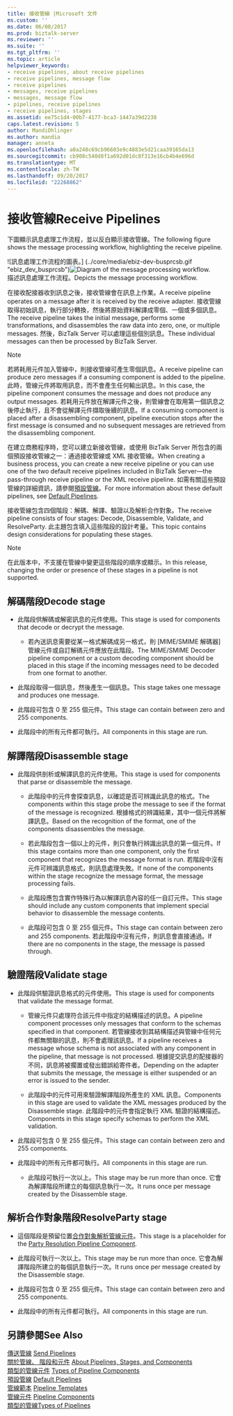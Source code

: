 ```yaml
---
title: 接收管線 |Microsoft 文件
ms.custom: ''
ms.date: 06/08/2017
ms.prod: biztalk-server
ms.reviewer: ''
ms.suite: ''
ms.tgt_pltfrm: ''
ms.topic: article
helpviewer_keywords:
- receive pipelines, about receive pipelines
- receive pipelines, message flow
- receive pipelines
- messages, receive pipelines
- messages, message flow
- pipelines, receive pipelines
- receive pipelines, stages
ms.assetid: ee75c1d4-00b7-4177-bca3-1447a39d2238
caps.latest.revision: 5
author: MandiOhlinger
ms.author: mandia
manager: anneta
ms.openlocfilehash: a0a248c69cb96603e9c4883e5d21caa39165da13
ms.sourcegitcommit: cb908c540d8f1a692d01dc8f313e16cb4b4e696d
ms.translationtype: MT
ms.contentlocale: zh-TW
ms.lasthandoff: 09/20/2017
ms.locfileid: "22268862"
---
```

# <a name="receive-pipelines"></a><span data-ttu-id="f2629-102">接收管線</span><span class="sxs-lookup"><span data-stu-id="f2629-102">Receive Pipelines</span></span>
<span data-ttu-id="f2629-103">下圖顯示訊息處理工作流程，並以反白顯示接收管線。</span><span class="sxs-lookup"><span data-stu-id="f2629-103">The following figure shows the message processing workflow, highlighting the receive pipeline.</span></span>  
  
 <span data-ttu-id="f2629-104">![訊息處理工作流程的圖表。] (../core/media/ebiz-dev-busprcsb.gif "ebiz_dev_busprcsb")</span><span class="sxs-lookup"><span data-stu-id="f2629-104">![Diagram of the message processing workflow.](../core/media/ebiz-dev-busprcsb.gif "ebiz_dev_busprcsb")</span></span>  
<span data-ttu-id="f2629-105">描述訊息處理工作流程。</span><span class="sxs-lookup"><span data-stu-id="f2629-105">Depicts the message processing workflow.</span></span>  
  
 <span data-ttu-id="f2629-106">在接收配接器收到訊息之後，接收管線會在訊息上作業。</span><span class="sxs-lookup"><span data-stu-id="f2629-106">A receive pipeline operates on a message after it is received by the receive adapter.</span></span> <span data-ttu-id="f2629-107">接收管線取得初始訊息，執行部分轉換，然後將原始資料解譯成零個、一個或多個訊息。</span><span class="sxs-lookup"><span data-stu-id="f2629-107">The receive pipeline takes the initial message, performs some transformations, and disassembles the raw data into zero, one, or multiple messages.</span></span> <span data-ttu-id="f2629-108">然後，BizTalk Server 可以處理這些個別訊息。</span><span class="sxs-lookup"><span data-stu-id="f2629-108">These individual messages can then be processed by BizTalk Server.</span></span>  
  
> [!NOTE]
>  <span data-ttu-id="f2629-109">若將耗用元件加入管線中，則接收管線可產生零個訊息。</span><span class="sxs-lookup"><span data-stu-id="f2629-109">A receive pipeline can produce zero messages if a consuming component is added to the pipeline.</span></span> <span data-ttu-id="f2629-110">此時，管線元件將取用訊息，而不會產生任何輸出訊息。</span><span class="sxs-lookup"><span data-stu-id="f2629-110">In this case, the pipeline component consumes the message and does not produce any output messages.</span></span> <span data-ttu-id="f2629-111">若耗用元件放在解譯元件之後，則管線會在取用第一個訊息之後停止執行，且不會從解譯元件擷取後續的訊息。</span><span class="sxs-lookup"><span data-stu-id="f2629-111">If a consuming component is placed after a disassembling component, pipeline execution stops after the first message is consumed and no subsequent messages are retrieved from the disassembling component.</span></span>  
  
 <span data-ttu-id="f2629-112">在建立商務程序時，您可以建立新接收管線，或使用 BizTalk Server 所包含的兩個預設接收管線之一：通過接收管線或 XML 接收管線。</span><span class="sxs-lookup"><span data-stu-id="f2629-112">When creating a business process, you can create a new receive pipeline or you can use one of the two default receive pipelines included in BizTalk Server—the pass-through receive pipeline or the XML receive pipeline.</span></span> <span data-ttu-id="f2629-113">如需有關這些預設管線的詳細資訊，請參閱[預設管線](../core/default-pipelines.md)。</span><span class="sxs-lookup"><span data-stu-id="f2629-113">For more information about these default pipelines, see [Default Pipelines](../core/default-pipelines.md).</span></span>  
  
 <span data-ttu-id="f2629-114">接收管線包含四個階段：解碼、解譯、驗證以及解析合作對象。</span><span class="sxs-lookup"><span data-stu-id="f2629-114">The receive pipeline consists of four stages: Decode, Disassemble, Validate, and ResolveParty.</span></span> <span data-ttu-id="f2629-115">此主題包含填入這些階段的設計考量。</span><span class="sxs-lookup"><span data-stu-id="f2629-115">This topic contains design considerations for populating these stages.</span></span>  
  
> [!NOTE]
>  <span data-ttu-id="f2629-116">在此版本中，不支援在管線中變更這些階段的順序或顯示。</span><span class="sxs-lookup"><span data-stu-id="f2629-116">In this release, changing the order or presence of these stages in a pipeline is not supported.</span></span>  
  
## <a name="decode-stage"></a><span data-ttu-id="f2629-117">解碼階段</span><span class="sxs-lookup"><span data-stu-id="f2629-117">Decode stage</span></span>  
  
-   <span data-ttu-id="f2629-118">此階段供解碼或解密訊息的元件使用。</span><span class="sxs-lookup"><span data-stu-id="f2629-118">This stage is used for components that decode or decrypt the message.</span></span>  
  
    -   <span data-ttu-id="f2629-119">若內送訊息需要從某一格式解碼成另一格式，則 [MIME/SMIME 解碼器] 管線元件或自訂解碼元件應放在此階段。</span><span class="sxs-lookup"><span data-stu-id="f2629-119">The MIME/SMIME Decoder pipeline component or a custom decoding component should be placed in this stage if the incoming messages need to be decoded from one format to another.</span></span>  
  
-   <span data-ttu-id="f2629-120">此階段取得一個訊息，然後產生一個訊息。</span><span class="sxs-lookup"><span data-stu-id="f2629-120">This stage takes one message and produces one message.</span></span>  
  
-   <span data-ttu-id="f2629-121">此階段可包含 0 至 255 個元件。</span><span class="sxs-lookup"><span data-stu-id="f2629-121">This stage can contain between zero and 255 components.</span></span>  
  
-   <span data-ttu-id="f2629-122">此階段中的所有元件都可執行。</span><span class="sxs-lookup"><span data-stu-id="f2629-122">All components in this stage are run.</span></span>  
  
## <a name="disassemble-stage"></a><span data-ttu-id="f2629-123">解譯階段</span><span class="sxs-lookup"><span data-stu-id="f2629-123">Disassemble stage</span></span>  
  
-   <span data-ttu-id="f2629-124">此階段供剖析或解譯訊息的元件使用。</span><span class="sxs-lookup"><span data-stu-id="f2629-124">This stage is used for components that parse or disassemble the message.</span></span>  
  
    -   <span data-ttu-id="f2629-125">此階段中的元件會探查訊息，以確認是否可辨識此訊息的格式。</span><span class="sxs-lookup"><span data-stu-id="f2629-125">The components within this stage probe the message to see if the format of the message is recognized.</span></span> <span data-ttu-id="f2629-126">根據格式的辨識結果，其中一個元件將解譯訊息。</span><span class="sxs-lookup"><span data-stu-id="f2629-126">Based on the recognition of the format, one of the components disassembles the message.</span></span>  
  
    -   <span data-ttu-id="f2629-127">若此階段包含一個以上的元件，則只會執行辨識出訊息的第一個元件。</span><span class="sxs-lookup"><span data-stu-id="f2629-127">If this stage contains more than one component, only the first component that recognizes the message format is run.</span></span> <span data-ttu-id="f2629-128">若階段中沒有元件可辨識訊息格式，則訊息處理失敗。</span><span class="sxs-lookup"><span data-stu-id="f2629-128">If none of the components within the stage recognize the message format, the message processing fails.</span></span>  
  
    -   <span data-ttu-id="f2629-129">此階段應包含實作特殊行為以解譯訊息內容的任一自訂元件。</span><span class="sxs-lookup"><span data-stu-id="f2629-129">This stage should include any custom components that implement special behavior to disassemble the message contents.</span></span>  
  
    -   <span data-ttu-id="f2629-130">此階段可包含 0 至 255 個元件。</span><span class="sxs-lookup"><span data-stu-id="f2629-130">This stage can contain between zero and 255 components.</span></span> <span data-ttu-id="f2629-131">若此階段中沒有元件，則訊息會直接通過。</span><span class="sxs-lookup"><span data-stu-id="f2629-131">If there are no components in the stage, the message is passed through.</span></span>  
  
## <a name="validate-stage"></a><span data-ttu-id="f2629-132">驗證階段</span><span class="sxs-lookup"><span data-stu-id="f2629-132">Validate stage</span></span>  
  
-   <span data-ttu-id="f2629-133">此階段供驗證訊息格式的元件使用。</span><span class="sxs-lookup"><span data-stu-id="f2629-133">This stage is used for components that validate the message format.</span></span>  
  
    -   <span data-ttu-id="f2629-134">管線元件只處理符合該元件中指定的結構描述的訊息。</span><span class="sxs-lookup"><span data-stu-id="f2629-134">A pipeline component processes only messages that conform to the schemas specified in that component.</span></span> <span data-ttu-id="f2629-135">若管線接收到其結構描述與管線中任何元件都無關聯的訊息，則不會處理該訊息。</span><span class="sxs-lookup"><span data-stu-id="f2629-135">If a pipeline receives a message whose schema is not associated with any component in the pipeline, that message is not processed.</span></span> <span data-ttu-id="f2629-136">根據提交訊息的配接器的不同，訊息將被擱置或發出錯誤給寄件者。</span><span class="sxs-lookup"><span data-stu-id="f2629-136">Depending on the adapter that submits the message, the message is either suspended or an error is issued to the sender.</span></span>  
  
    -   <span data-ttu-id="f2629-137">此階段中的元件可用來驗證解譯階段所產生的 XML 訊息。</span><span class="sxs-lookup"><span data-stu-id="f2629-137">Components in this stage are used to validate the XML messages produced by the Disassemble stage.</span></span> <span data-ttu-id="f2629-138">此階段中的元件會指定執行 XML 驗證的結構描述。</span><span class="sxs-lookup"><span data-stu-id="f2629-138">Components in this stage specify schemas to perform the XML validation.</span></span>  
  
-   <span data-ttu-id="f2629-139">此階段可包含 0 至 255 個元件。</span><span class="sxs-lookup"><span data-stu-id="f2629-139">This stage can contain between zero and 255 components.</span></span>  
  
-   <span data-ttu-id="f2629-140">此階段中的所有元件都可執行。</span><span class="sxs-lookup"><span data-stu-id="f2629-140">All components in this stage are run.</span></span>  
  
    -   <span data-ttu-id="f2629-141">此階段可執行一次以上。</span><span class="sxs-lookup"><span data-stu-id="f2629-141">This stage may be run more than once.</span></span> <span data-ttu-id="f2629-142">它會為解譯階段所建立的每個訊息執行一次。</span><span class="sxs-lookup"><span data-stu-id="f2629-142">It runs once per message created by the Disassemble stage.</span></span>  
  
## <a name="resolveparty-stage"></a><span data-ttu-id="f2629-143">解析合作對象階段</span><span class="sxs-lookup"><span data-stu-id="f2629-143">ResolveParty stage</span></span>  
  
-   <span data-ttu-id="f2629-144">這個階段是預留位置[合作對象解析管線元件](../core/party-resolution-pipeline-component.md)。</span><span class="sxs-lookup"><span data-stu-id="f2629-144">This stage is a placeholder for the [Party Resolution Pipeline Component](../core/party-resolution-pipeline-component.md).</span></span>  
  
-   <span data-ttu-id="f2629-145">此階段可執行一次以上。</span><span class="sxs-lookup"><span data-stu-id="f2629-145">This stage may be run more than once.</span></span> <span data-ttu-id="f2629-146">它會為解譯階段所建立的每個訊息執行一次。</span><span class="sxs-lookup"><span data-stu-id="f2629-146">It runs once per message created by the Disassemble stage.</span></span>  
  
-   <span data-ttu-id="f2629-147">此階段可包含 0 至 255 個元件。</span><span class="sxs-lookup"><span data-stu-id="f2629-147">This stage can contain between zero and 255 components.</span></span>  
  
-   <span data-ttu-id="f2629-148">此階段中的所有元件都可執行。</span><span class="sxs-lookup"><span data-stu-id="f2629-148">All components in this stage are run.</span></span>  
  
## <a name="see-also"></a><span data-ttu-id="f2629-149">另請參閱</span><span class="sxs-lookup"><span data-stu-id="f2629-149">See Also</span></span>  
 <span data-ttu-id="f2629-150">[傳送管線](../core/send-pipelines.md) </span><span class="sxs-lookup"><span data-stu-id="f2629-150">[Send Pipelines](../core/send-pipelines.md) </span></span>  
 <span data-ttu-id="f2629-151">[關於管線、 階段和元件](../core/about-pipelines-stages-and-components.md) </span><span class="sxs-lookup"><span data-stu-id="f2629-151">[About Pipelines, Stages, and Components](../core/about-pipelines-stages-and-components.md) </span></span>  
 <span data-ttu-id="f2629-152">[類型的管線元件](../core/types-of-pipeline-components.md) </span><span class="sxs-lookup"><span data-stu-id="f2629-152">[Types of Pipeline Components](../core/types-of-pipeline-components.md) </span></span>  
 <span data-ttu-id="f2629-153">[預設管線](../core/default-pipelines.md) </span><span class="sxs-lookup"><span data-stu-id="f2629-153">[Default Pipelines](../core/default-pipelines.md) </span></span>  
 <span data-ttu-id="f2629-154">[管線範本](../core/pipeline-templates.md) </span><span class="sxs-lookup"><span data-stu-id="f2629-154">[Pipeline Templates](../core/pipeline-templates.md) </span></span>  
 <span data-ttu-id="f2629-155">[管線元件](../core/pipeline-components.md) </span><span class="sxs-lookup"><span data-stu-id="f2629-155">[Pipeline Components](../core/pipeline-components.md) </span></span>  
 [<span data-ttu-id="f2629-156">類型的管線</span><span class="sxs-lookup"><span data-stu-id="f2629-156">Types of Pipelines</span></span>](../core/types-of-pipelines.md)